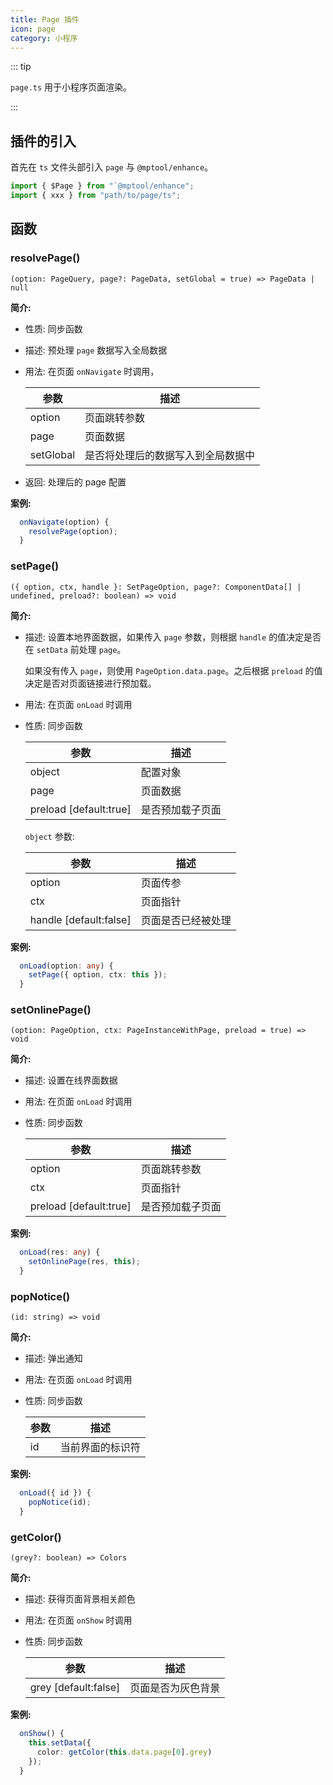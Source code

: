 ```yaml
---
title: Page 插件
icon: page
category: 小程序
---
```


::: tip

`page.ts` 用于小程序页面渲染。

:::

<!-- more -->

## 插件的引入

首先在 `ts` 文件头部引入 `page` 与 `@mptool/enhance`。

```ts
import { $Page } from "`@mptool/enhance";
import { xxx } from "path/to/page/ts";
```

## 函数

### resolvePage()

`(option: PageQuery, page?: PageData, setGlobal = true) => PageData | null`

**简介:**

- 性质: 同步函数

- 描述: 预处理 `page` 数据写入全局数据

- 用法: 在页面 `onNavigate` 时调用，

  | 参数      | 描述                               |
  | --------- | ---------------------------------- |
  | option    | 页面跳转参数                       |
  | page      | 页面数据                           |
  | setGlobal | 是否将处理后的数据写入到全局数据中 |

- 返回: 处理后的 page 配置

**案例:**

```ts
  onNavigate(option) {
    resolvePage(option);
  }
```

### setPage()

`({ option, ctx, handle }: SetPageOption, page?: ComponentData[] | undefined, preload?: boolean) => void`

**简介:**

- 描述: 设置本地界面数据，如果传入 `page` 参数，则根据 `handle` 的值决定是否在 `setData` 前处理 `page`。

  如果没有传入 `page`，则使用 `PageOption.data.page`。之后根据 `preload` 的值决定是否对页面链接进行预加载。

- 用法: 在页面 `onLoad` 时调用

- 性质: 同步函数

  | 参数                     | 描述             |
  | ------------------------ | ---------------- |
  | object                   | 配置对象         |
  | page                     | 页面数据         |
  | preload \[default:true\] | 是否预加载子页面 |

  `object` 参数:

  | 参数                     | 描述               |
  | ------------------------ | ------------------ |
  | option                   | 页面传参           |
  | ctx                      | 页面指针           |
  | handle \[default:false\] | 页面是否已经被处理 |

**案例:**

```ts
  onLoad(option: any) {
    setPage({ option, ctx: this });
  }
```

### setOnlinePage()

`(option: PageOption, ctx: PageInstanceWithPage, preload = true) => void`

**简介:**

- 描述: 设置在线界面数据

- 用法: 在页面 `onLoad` 时调用

- 性质: 同步函数

  | 参数                     | 描述             |
  | ------------------------ | ---------------- |
  | option                   | 页面跳转参数     |
  | ctx                      | 页面指针         |
  | preload \[default:true\] | 是否预加载子页面 |

**案例:**

```ts
  onLoad(res: any) {
    setOnlinePage(res, this);
  }
```

### popNotice()

`(id: string) => void`

**简介:**

- 描述: 弹出通知

- 用法: 在页面 `onLoad` 时调用

- 性质: 同步函数

  | 参数 | 描述             |
  | ---- | ---------------- |
  | id   | 当前界面的标识符 |

**案例:**

```ts
  onLoad({ id }) {
    popNotice(id);
  }
```

### getColor()

`(grey?: boolean) => Colors`

**简介:**

- 描述: 获得页面背景相关颜色

- 用法: 在页面 `onShow` 时调用

- 性质: 同步函数

  | 参数                   | 描述               |
  | ---------------------- | ------------------ |
  | grey \[default:false\] | 页面是否为灰色背景 |

**案例:**

```ts
  onShow() {
    this.setData({
      color: getColor(this.data.page[0].grey)
    });
  }
```
